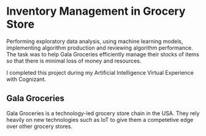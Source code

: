 # Inventory Management in Grocery Store

Performing exploratory data analysis, using machine learning models, implementing algorithm production and  reviewing algorithm performance. The task was to help Gala Groceries efficiently manage their stocks of items so that there is minimal loss of money and resources.

I completed this project during my Artificial Intelligence Virtual Experience with Cognizant.

## Gala Groceries
Gala Groceries is a technology-led grocery store chain in the USA. They rely heavily on new technologies such as IoT to give them a competetive edge over other grocery stores.

